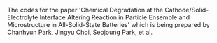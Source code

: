 The codes for the paper 'Chemical Degradation at the Cathode/Solid-Electrolyte Interface Altering Reaction in Particle Ensemble and Microstructure in All-Solid-State Batteries' which is being prepared by Chanhyun Park, Jingyu Choi, Seojoung Park, et al.
